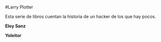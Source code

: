 #Larry Plotter

Esta serie de libros cuentan la historia de un hacker de los que hay pocos.


**Eloy Sanz**

**Yoleitor**



